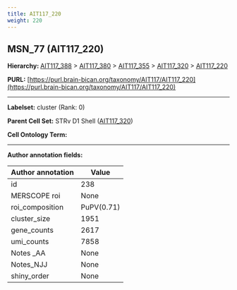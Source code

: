 ```yaml
---
title: AIT117_220
weight: 220
---
```

## MSN_77 (AIT117_220)
<b>Hierarchy: </b>
[AIT117_388](../AIT117_388) >
[AIT117_380](../AIT117_380) >
[AIT117_355](../AIT117_355) >
[AIT117_320](../AIT117_320) >
[AIT117_220](../AIT117_220)

**PURL:** [https://purl.brain-bican.org/taxonomy/AIT117/AIT117_220](https://purl.brain-bican.org/taxonomy/AIT117/AIT117_220)

---


**Labelset:** cluster (Rank: 0)

**Parent Cell Set:** STRv D1 Shell ([AIT117_320](../AIT117_320))



**Cell Ontology Term:** 

[MARKER GENES.]: #


---

[TRANSFERRED ANNOTATIONS.]: #


[AUTHOR ANNOTATION FIELDS.]: #


**Author annotation fields:**

| Author annotation | Value |
|-------------------|-------|
|id|238|
|MERSCOPE roi|None|
|roi_composition|PuPV(0.71) | CaT(0.2)|
|cluster_size|1951|
|gene_counts|2617|
|umi_counts|7858|
|Notes _AA|None|
|Notes_NJJ|None|
|shiny_order|None|
